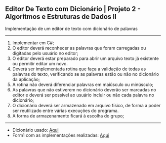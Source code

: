 ## Editor De Texto com Dicionário | Projeto 2 - Algoritmos e Estruturas de Dados II
Implementação de um editor de texto com dicionário de palavras

----------------------

1. Implementar em C#;
2. O editor deverá reconhecer as palavras que foram carregadas ou digitadas pelo usuário no editor;
3. O editor deverá estar preparado para abrir um arquivo texto já existente ou permitir editar um novo.
4. Deverá ser implementada rotina que faça a validação de todas as palavras do texto, verificando se as palavras
estão ou não no dicionário da aplicação;
5. A rotina não deverá diferenciar palavras em maiúsculo ou minúsculo;
6. As palavras que não estiverem no dicionário deverão ser marcadas no editor e deverá ser possível ao usuário
incluir ou não cada palavra no dicionário;
7. O dicionário deverá ser armazenado em arquivo físico, de forma a poder ser reutilizado entre várias execuções
do programa.
8. A forma de armazenamento ficará à escolha do grupo;
----------------------

* Dicionário usado: [Aqui](https://github.com/crysthianzaar/EditorTexto/blob/master/EditorTexto/bin/Debug/net6.0-windows/dicionario.txt)
* Form1 com as implementações realizadas: [Aqui](https://github.com/crysthianzaar/EditorTexto/blob/master/EditorTexto/Form1.cs)
